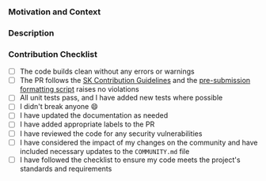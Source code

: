 ### Motivation and Context

<!-- Thank you for your contribution to the semantic-kernel repo!
Please help reviewers and future users, providing the following information:
  1. Why is this change required?
  2. What problem does it solve?
  3. What scenario does it contribute to?
  4. If it fixes an open issue, please link to the issue here.
-->

### Description

<!-- Describe your changes, the overall approach, the underlying design.
     These notes will help understanding how your code works. Thanks! -->

### Contribution Checklist

<!-- Before submitting this PR, please make sure: -->

- [ ] The code builds clean without any errors or warnings
- [ ] The PR follows the [SK Contribution Guidelines](https://github.com/microsoft/semantic-kernel/blob/main/CONTRIBUTING.md) and the [pre-submission formatting script](https://github.com/microsoft/semantic-kernel/blob/main/CONTRIBUTING.md#development-scripts) raises no violations
- [ ] All unit tests pass, and I have added new tests where possible
- [ ] I didn't break anyone :smile:
- [ ] I have updated the documentation as needed
- [ ] I have added appropriate labels to the PR
- [ ] I have reviewed the code for any security vulnerabilities
- [ ] I have considered the impact of my changes on the community and have included necessary updates to the `COMMUNITY.md` file
- [ ] I have followed the checklist to ensure my code meets the project's standards and requirements
